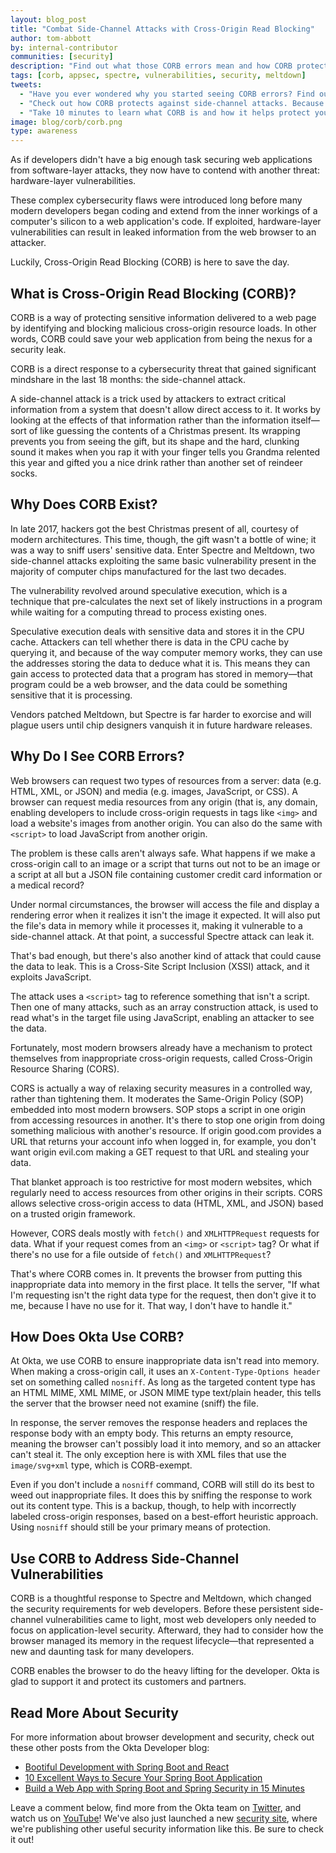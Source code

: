 ```yaml
---
layout: blog_post
title: "Combat Side-Channel Attacks with Cross-Origin Read Blocking"
author: tom-abbott
by: internal-contributor
communities: [security]
description: "Find out what those CORB errors mean and how CORB protects your application from hardware-layer vulnerabilities."
tags: [corb, appsec, spectre, vulnerabilities, security, meltdown]
tweets:
  - "Have you ever wondered why you started seeing CORB errors? Find out all about Cross-Origin Read Blocking!"
  - "Check out how CORB protects against side-channel attacks. Because software-layer attacks weren't enough to think about!"
  - "Take 10 minutes to learn what CORB is and how it helps protect your applications and users."
image: blog/corb/corb.png
type: awareness
---
```


As if developers didn't have a big enough task securing web applications from software-layer attacks, they now have to contend with another threat: hardware-layer vulnerabilities. 

These complex cybersecurity flaws were introduced long before many modern developers began coding and extend from the inner workings of a computer's silicon to a web application's code. If exploited, hardware-layer vulnerabilities can result in leaked information from the web browser to an attacker.

Luckily, Cross-Origin Read Blocking (CORB) is here to save the day. 

## What is Cross-Origin Read Blocking (CORB)?

CORB is a way of protecting sensitive information delivered to a web page by identifying and blocking malicious cross-origin resource loads. In other words, CORB could save your web application from being the nexus for a security leak.

CORB is a direct response to a cybersecurity threat that gained significant mindshare in the last 18 months: the side-channel attack.

A side-channel attack is a trick used by attackers to extract critical information from a system that doesn't allow direct access to it. It works by looking at the effects of that information rather than the information itself—sort of like guessing the contents of a Christmas present. Its wrapping prevents you from seeing the gift, but its shape and the hard, clunking sound it makes when you rap it with your finger tells you Grandma relented this year and gifted you a nice drink rather than another set of reindeer socks.

## Why Does CORB Exist?

In late 2017, hackers got the best Christmas present of all, courtesy of  modern architectures. This time, though, the gift wasn't a bottle of wine; it was a way to sniff users' sensitive data. Enter Spectre and Meltdown, two side-channel attacks exploiting the same basic vulnerability present in the majority of computer chips manufactured for the last two decades.

The vulnerability revolved around speculative execution, which is a technique that pre-calculates the next set of likely instructions in a program while waiting for a computing thread to process existing ones. 

Speculative execution deals with sensitive data and stores it in the CPU cache. Attackers can tell whether there is data in the CPU cache by querying it, and because of the way computer memory works, they can use the addresses storing the data to deduce what it is. This means they can gain access to protected data that a program has stored in memory—that program could be a web browser, and the data could be something sensitive that it is processing.

Vendors patched Meltdown, but Spectre is far harder to exorcise and will plague users until chip designers vanquish it in future hardware releases.

## Why Do I See CORB Errors? 

Web browsers can request two types of resources from a server: data (e.g. HTML, XML, or JSON) and media (e.g. images, JavaScript, or CSS). A browser can request media resources from any origin (that is, any domain, enabling developers to include cross-origin requests in tags like `<img>` and load a website's images from another origin. You can also do the same with `<script>` to load JavaScript from another origin.

The problem is these calls aren't always safe. What happens if we make a cross-origin call to an image or a script that turns out not to be an image or a script at all but a JSON file containing customer credit card information or a medical record?

Under normal circumstances, the browser will access the file and display a rendering error when it realizes it isn't the image it expected. It will also put the file's data in memory while it processes it, making it vulnerable to a side-channel attack. At that point, a successful Spectre attack can leak it.

That's bad enough, but there's also another kind of attack that could cause the data to leak. This is a Cross-Site Script Inclusion (XSSI) attack, and it exploits JavaScript.

The attack uses a `<script>` tag to reference something that isn't a script. Then one of many attacks, such as an array construction attack, is used to read what's in the target file using JavaScript, enabling an attacker to see the data.

Fortunately, most modern browsers already have a mechanism to protect themselves from inappropriate cross-origin requests, called Cross-Origin Resource Sharing (CORS).

CORS is actually a way of relaxing security measures in a controlled way, rather than tightening them. It moderates the Same-Origin Policy (SOP) embedded into most modern browsers. SOP stops a script in one origin from accessing resources in another. It's there to stop one origin from doing something malicious with another's resource. If origin good.com provides a URL that returns your account info when logged in, for example, you don't want origin evil.com making a GET request to that URL and stealing your data.

That blanket approach is too restrictive for most modern websites, which regularly need to access resources from other origins in their scripts. CORS allows selective cross-origin access to data (HTML, XML, and JSON) based on a trusted origin framework.

However, CORS deals mostly with `fetch()` and `XMLHTTPRequest` requests for data. What if your request comes from an `<img>` or `<script>` tag? Or what if there's no use for a file outside of `fetch()` and `XMLHTTPRequest`?

That's where CORB comes in. It prevents the browser from putting this inappropriate data into memory in the first place. It tells the server, "If what I'm requesting isn't the right data type for the request, then don't give it to me, because I have no use for it. That way, I don't have to handle it."

## How Does Okta Use CORB?

At Okta, we use CORB to ensure inappropriate data isn't read into memory. When making a cross-origin call, it uses an `X-Content-Type-Options header` set on something called `nosniff`. As long as the targeted content type has an HTML MIME, XML MIME, or JSON MIME type text/plain header, this tells the server that the browser need not examine (sniff) the file.

In response, the server removes the response headers and replaces the response body with an empty body. This returns an empty resource, meaning the browser can't possibly load it into memory, and so an attacker can't steal it. The only exception here is with XML files that use the `image/svg+xml` type, which is CORB-exempt.

Even if you don't include a `nosniff` command, CORB will still do its best to weed out inappropriate files. It does this by sniffing the response to work out its content type. This is a backup, though, to help with incorrectly labeled cross-origin responses, based on a best-effort heuristic approach. Using `nosniff` should still be your primary means of protection.

## Use CORB to Address Side-Channel Vulnerabilities

CORB is a thoughtful response to Spectre and Meltdown, which changed the security requirements for web developers. Before these persistent side-channel vulnerabilities came to light, most web developers only needed to focus on application-level security. Afterward, they had to consider how the browser managed its memory in the request lifecycle—that represented a new and daunting task for many developers.

CORB enables the browser to do the heavy lifting for the developer. Okta is glad to support it and protect its customers and partners.

## Read More About Security

For more information about browser development and security, check out these other posts from the Okta Developer blog:

* [Bootiful Development with Spring Boot and React](/blog/2017/12/06/bootiful-development-with-spring-boot-and-react)
* [10 Excellent Ways to Secure Your Spring Boot Application](/blog/2018/07/30/10-ways-to-secure-spring-boot)
* [Build a Web App with Spring Boot and Spring Security in 15 Minutes](/blog/2018/09/26/build-a-spring-boot-webapp)

Leave a comment below, find more from the Okta team on [Twitter](https://twitter.com/oktadev), and watch us on [YouTube](https://www.youtube.com/c/oktadev)! We've also just launched a new [security site](https://sec.okta.com/), where we're publishing other useful security information like this. Be sure to check it out!

